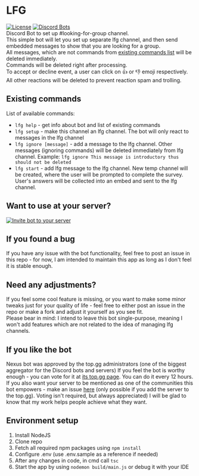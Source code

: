 # LFG
[![License](http://img.shields.io/:license-mit-blue.svg)](http://doge.mit-license.org)  [![Discord Bots](https://top.gg/api/widget/status/732697892292395110.svg?noavatar=true)](https://top.gg/bot/732697892292395110)  
Discord  Bot to set up #looking-for-group channel.  
This simple bot will let you set up separate lfg channel, and then send embedded messages to show that you are looking for a group.  
All messages, which are not commands from [existing commands list](#existing-commands) will be deleted immediately.  
Commands will be deleted right after processing.  
To accept or decline event, a user can click on 👍 or 👎 emoji respectively.  
All other reactions will be deleted to prevent reaction spam and trolling.  

## Existing commands
List of available commands:
- `lfg help` - get info about bot and list of existing commands
- `lfg setup` - make this channel an lfg channel. The bot will only react to messages in the lfg channel
- `lfg ignore [message]` - add a message to the lfg channel. Other messages (ignoring commands) will be deleted immediately from lfg channel. Example: `lfg ignore This message is introductory thus should not be deleted`
- `lfg start` - add lfg message to the lfg channel. New temp channel will be created, where the user will be prompted to complete the survey. User's answers will be collected into an embed and sent to the lfg channel.

## Want to use at your server?
[![Invite bot to your server](https://i.imgur.com/MgQZMpT.jpg)](https://discord.com/api/oauth2/authorize?client_id=732697892292395110&permissions=268692560&scope=bot)

## If you found a bug
If you have any issue with the bot functionality, feel free to post an issue in this repo - for now, I am intended to maintain this app as long as I don't feel it is stable enough.

## Need any adjustments?
If you feel some cool feature is missing, or you want to make some minor tweaks just for your quality of life - feel free to either post an issue in the repo or make a fork and adjust it yourself as you see fit.  
Please bear in mind: I intend to leave this bot single-purpose, meaning I won't add features which are not related to the idea of managing lfg channels.

## If you like the bot
Nexus bot was approved by the top.gg administrators (one of the biggest aggregator for the Discord bots and servers)
If you feel the bot is worthy enough - you can vote for it at [its top.gg page](https://top.gg/bot/732697892292395110).
You can do it every 12 hours. If you also want your server to be mentioned as one of the communities this bot empowers - make an issue [here](https://github.com/AndreTkachenkoOrg/lfg-bot/issues/new/choose) (only possible if you add the server to the top.gg).
Voting isn't required, but always appreciated) I will be glad to know that my work helps people achieve what they want.

## Environment setup
1. Install NodeJS
2. Clone repo
3. Fetch all required npm packages using ```npm install```
4. Configure .env (use .env.sample as a reference if needed)
5. After any changes in code, in cmd call ```tsc```
6. Start the app by using ```nodemon build/main.js``` or debug it with your IDE
